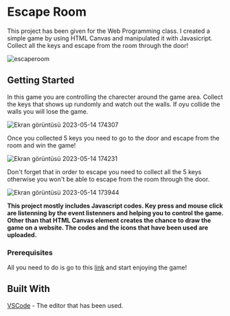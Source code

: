 # Escape Room

This project has been given for the Web Programming class. I created a simple game by using HTML Canvas and manipulated it with Javasicript. 
Collect all the keys and escape from the room through the door!

![escaperoom](https://github.com/sumeyyedrl/Game_Project/assets/92041818/53fe318e-dac3-4792-9caf-ad232450d2f4)

## Getting Started
In this game you are controlling the charecter around the game area. Collect the keys that shows up rundomly and watch out the walls. If oyu collide the walls you will lose the game.

![Ekran görüntüsü 2023-05-14 174307](https://github.com/sumeyyedrl/Game_Project/assets/92041818/367f4150-6232-400f-9b6f-78e114e82045)

Once you collected 5 keys you need to go to the door and escape from the room and win the game! 

![Ekran görüntüsü 2023-05-14 174231](https://github.com/sumeyyedrl/Game_Project/assets/92041818/f163eb5b-5fc9-4486-b539-45eaf09b8444)

Don't forget that in order to escape you need to collect all the 5 keys otherwise you won't be able to escape from the room through the door.

![Ekran görüntüsü 2023-05-14 173944](https://github.com/sumeyyedrl/Game_Project/assets/92041818/d7d324a4-7869-4808-b1f4-320842c17e78)

**This project mostly includes Javascript codes. Key press and mouse click are listenning by the event listenners and helping you to control the game. Other than that HTML Canvas element creates the chance to draw the game on a website. The codes and the icons that have been used are uploaded.**

### Prerequisites
All you need to do is go to this [link](http://escaperoom.coolpage.biz/) and start enjoying the game!

## Built With
[VSCode](https://code.visualstudio.com/) - The editor that has been used.

